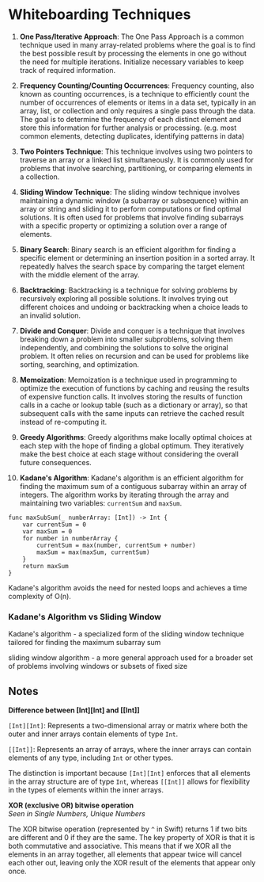 # Whiteboarding Techniques

1. **One Pass/Iterative Approach**: The One Pass Approach is a common technique used in many array-related problems where the goal is to find the best possible result by processing the elements in one go without the need for multiple iterations. Initialize necessary variables to keep track of required information.

2. **Frequency Counting/Counting Occurrences**: Frequency counting, also known as counting occurrences, is a technique to efficiently count the number of occurrences of elements or items in a data set, typically in an array, list, or collection and only requires a single pass through the data. The goal is to determine the frequency of each distinct element and store this information for further analysis or processing. (e.g. most common elements, detecting duplicates, identifying patterns in data)

1. **Two Pointers Technique**: This technique involves using two pointers to traverse an array or a linked list simultaneously. It is commonly used for problems that involve searching, partitioning, or comparing elements in a collection.

2. **Sliding Window Technique**: The sliding window technique involves maintaining a dynamic window (a subarray or subsequence) within an array or string and sliding it to perform computations or find optimal solutions. It is often used for problems that involve finding subarrays with a specific property or optimizing a solution over a range of elements.

3. **Binary Search**: Binary search is an efficient algorithm for finding a specific element or determining an insertion position in a sorted array. It repeatedly halves the search space by comparing the target element with the middle element of the array.

4. **Backtracking**: Backtracking is a technique for solving problems by recursively exploring all possible solutions. It involves trying out different choices and undoing or backtracking when a choice leads to an invalid solution.

5. **Divide and Conquer**: Divide and conquer is a technique that involves breaking down a problem into smaller subproblems, solving them independently, and combining the solutions to solve the original problem. It often relies on recursion and can be used for problems like sorting, searching, and optimization.

6. **Memoization**: Memoization is a technique used in programming to optimize the execution of functions by caching and reusing the results of expensive function calls. It involves storing the results of function calls in a cache or lookup table (such as a dictionary or array), so that subsequent calls with the same inputs can retrieve the cached result instead of re-computing it.

7. **Greedy Algorithms**: Greedy algorithms make locally optimal choices at each step with the hope of finding a global optimum. They iteratively make the best choice at each stage without considering the overall future consequences.

8. **Kadane's Algorithm**: Kadane's algorithm is an efficient algorithm for finding the maximum sum of a contiguous subarray within an array of integers. The algorithm works by iterating through the array and maintaining two variables: `currentSum` and `maxSum`. 
	
```
func maxSubSum(_ numberArray: [Int]) -> Int {
    var currentSum = 0
    var maxSum = 0    
    for number in numberArray {
        currentSum = max(number, currentSum + number)
        maxSum = max(maxSum, currentSum)
    }
    return maxSum
}
```
Kadane's algorithm avoids the need for nested loops and achieves a time complexity of O(n).

### Kadane's Algorithm vs Sliding Window
Kadane's algorithm - a specialized form of the sliding window technique tailored for finding the maximum subarray sum

sliding window algorithm - a more general approach used for a broader set of problems involving windows or subsets of fixed size


## Notes

**Difference between [Int][Int] and [[Int]]**

`[Int][Int]`: Represents a two-dimensional array or matrix where both the outer and inner arrays contain elements of type `Int`.

`[[Int]]`: Represents an array of arrays, where the inner arrays can contain elements of any type, including `Int` or other types.

The distinction is important because `[Int][Int]` enforces that all elements in the array structure are of type `Int`, whereas `[[Int]]` allows for flexibility in the types of elements within the inner arrays.

**XOR (exclusive OR) bitwise operation**<br>
*Seen in Single Numbers, Unique Numbers*

The XOR bitwise operation (represented by `^` in Swift) returns 1 if two bits are different and 0 if they are the same. The key property of XOR is that it is both commutative and associative. This means that if we XOR all the elements in an array together, all elements that appear twice will cancel each other out, leaving only the XOR result of the elements that appear only once.
